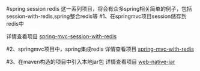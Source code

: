 #spring session redis
这一系列项目，将会有众多spring相关简单的例子，包括session-with-redis,spring整合redis等
#1、在springmvc项目session储存到redis中

详情查看项目 [spring-mvc-session-with-redis](spring-mvc-session-with-redis/)

#2、springmvc项目中，spring集成redis
详情查看项目 [spring-mvc-with-redis](spring-mvc-with-redis/)

#3、在maven构造的项目中引入本地jar包
详情查看项目 [web-native-jar](web-native-jar/)
